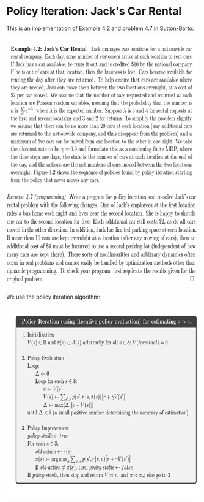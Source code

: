 # Policy Iteration: Jack's Car Rental

This is an implementation of Example 4.2 and problem 4.7 in Sutton-Barto: 

<img src="car_rental.jpeg" height="400"/>
<img src="problem.jpeg" height="250"/>

We use the policy iteration algorithm:

<img src="algorithm.jpeg" height="500"/>